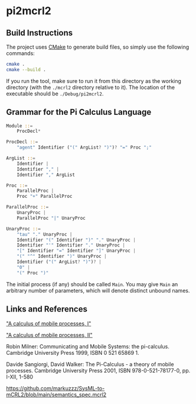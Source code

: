 
# pi2mcrl2

## Build Instructions

The project uses [CMake](https://cmake.org/) to generate build files, so simply use the following commands:

```sh
cmake .
cmake --build .
```

If you run the tool, make sure to run it from this directory as the working directory (with the `./mcrl2` directory
relative to it). The location of the executable should be `./Debug/pi2mcrl2`.

## Grammar for the Pi Calculus Language

```rust
Module ::=
    ProcDecl*

ProcDecl ::=
    "agent" Identifier ("(" ArgList? ")")? "=" Proc ";"

ArgList ::=
    Identifier |
    Identifier "," |
    Identifier "," ArgList

Proc ::=
    ParallelProc |
    Proc "+" ParallelProc

ParallelProc ::=
    UnaryProc |
    ParallelProc "|" UnaryProc

UnaryProc ::=
    "tau" "." UnaryProc |
    Identifier "(" Identifier ")" "." UnaryProc |
    Identifier "'" Identifier "." UnaryProc |
    "[" Identifier "=" Identifier "]" UnaryProc |
    "(" "^" Identifier ")" UnaryProc |
    Identifier ("(" ArgList? ")")? |
    "0" |
    "(" Proc ")"
```

The initial process (if any) should be called `Main`. You may give `Main` an arbitrary number of parameters, which will
denote distinct unbound names.

## Links and References

["A calculus of mobile processes, I"](https://www.sciencedirect.com/science/article/pii/0890540192900084)

["A calculus of mobile processes, II"](https://www.sciencedirect.com/science/article/pii/0890540192900095)

Robin Milner: Communicating and Mobile Systems: the pi-calculus. Cambridge University Press 1999, ISBN 0 521 65869 1.

Davide Sangiorgi, David Walker: The Pi-Calculus - a theory of mobile processes. Cambridge University Press 2001, ISBN 978-0-521-78177-0, pp. I-XII, 1-580

https://github.com/markuzzz/SysML-to-mCRL2/blob/main/semantics_spec.mcrl2
